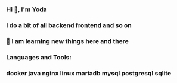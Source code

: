 ### 

<!--
**masteryoda-bot/masteryoda-bot** is a ✨ _special_ ✨ repository because its `README.md` (this file) appears on your GitHub profile.

Here are some ideas to get you started:

- 🔭 I’m currently working on ...
- 🌱 I’m currently learning ...
- 👯 I’m looking to collaborate on ...
- 🤔 I’m looking for help with ...
- 💬 Ask me about ...
- 📫 How to reach me: ...
- 😄 Pronouns: ...
- ⚡ Fun fact: ...
-->



###                   Hi 👋, I'm Yoda
###      I do a bit of all backend frontend and so on
### 
###      🔭 I am learning new things here and there
###     
###    
###                  Languages and Tools:

###     docker java nginx linux mariadb mysql postgresql sqlite  
    
